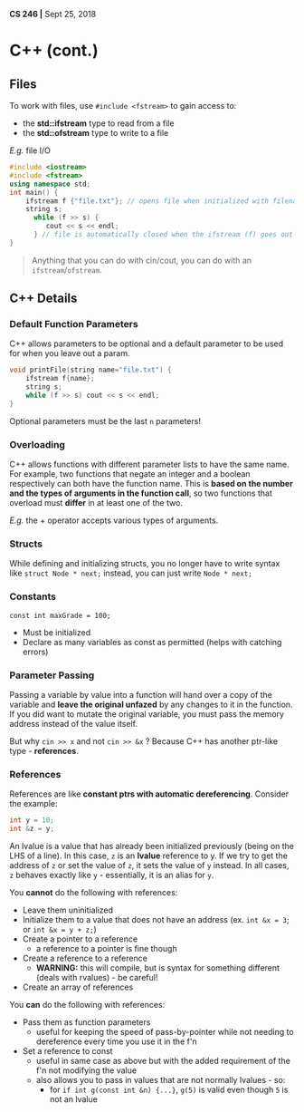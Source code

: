 **CS 246 |** Sept 25, 2018


# C++ (cont.)

## Files
To work with files, use `#include <fstream>` to gain access to:
 - the __std::ifstream__ type to read from a file
 - the __std::ofstream__ type to write to a file

_E.g._ file I/O
```cpp
#include <iostream>
#include <fstream>
using namespace std;
int main() {
	ifstream f {"file.txt"}; // opens file when initialized with filename
	string s;
      while (f >> s) {
	     cout << s << endl;
      } // file is automatically closed when the ifstream (f) goes out of scope
}
```


> Anything that you can do with cin/cout, you can do with an `ifstream`/`ofstream`.


## C++ Details

### Default Function Parameters
C++ allows parameters to be optional and a default parameter to be used for when you leave out a param.
```cpp
void printFile(string name="file.txt") {
	ifstream f{name};
	string s;
	while (f >> s) cout << s << endl;
}
```
Optional parameters must be the last `n` parameters!


### Overloading
C++ allows functions with different parameter lists to have the same name. For example, two functions that negate an integer and a boolean respectively can both have the function name. This is __based on the number and the types of arguments in the function call__, so two functions that overload must __differ__ in at least one of the two.

_E.g._ the + operator accepts various types of arguments.


### Structs
While defining and initializing structs, you no longer have to write syntax like `struct Node * next;` instead, you can just write `Node * next;`


### Constants
`const int maxGrade = 100;`
 - Must be initialized
 - Declare as many variables as const as permitted (helps with catching errors)

### Parameter Passing
Passing a variable by value into a function will hand over a copy of the variable and __leave the original unfazed__ by any changes to it in the function. If you did want to mutate the original variable, you must pass the memory address instead of the value itself.

But why `cin >> x` and not `cin >> &x` ? Because C++ has another ptr-like type - __references__.

### References
References are like __constant ptrs with automatic dereferencing__. Consider the example:
```cpp
int y = 10;
int &z = y;
```

An lvalue is a value that has already been initialized previously (being on the LHS of a line). In this case, `z` is an __lvalue__ reference to y.  If we try to get the address of `z` or set the value of `z`, it sets the value of `y` instead. In all cases, `z` behaves exactly like `y` - essentially, it is an alias for `y`.

You __cannot__ do the following with references:
 - Leave them uninitialized
 - Initialize them to a value that does not have an address (ex. `int &x = 3`; or `int &x = y + z;`)
 - Create a pointer to a reference
   - a reference to a pointer is fine though
 - Create a reference to a reference
   - __WARNING:__ this will compile, but is syntax for something different (deals with rvalues) - be careful!
 - Create an array of references

You __can__ do the following with references:
 - Pass them as function parameters
   - useful for keeping the speed of pass-by-pointer while not needing to dereference every time you use it in the f'n
 - Set a reference to const
   - useful in same case as above but with the added requirement of the f'n not modifying the value  
   - also allows you to pass in values that are not normally lvalues - so:
     - for `if int g(const int &n) {...}`, `g(5)` is valid even though `5` is not an lvalue
